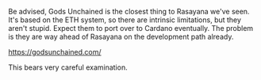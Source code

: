 Be advised, Gods Unchained is the closest thing to Rasayana we've seen. It's based on the ETH system, so there are intrinsic limitations, but they aren't stupid. Expect them to port over to Cardano eventually. The problem is they are way ahead of Rasayana on the development path already.

https://godsunchained.com/

This bears very careful examination.

